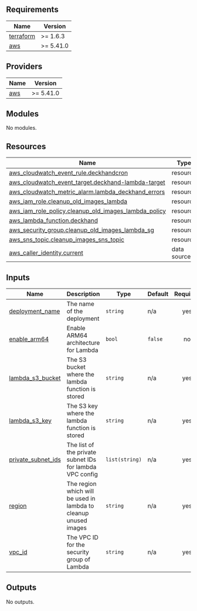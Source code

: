 ## Requirements

| Name | Version |
|------|---------|
| <a name="requirement_terraform"></a> [terraform](#requirement\_terraform) | >= 1.6.3 |
| <a name="requirement_aws"></a> [aws](#requirement\_aws) | >= 5.41.0 |

## Providers

| Name | Version |
|------|---------|
| <a name="provider_aws"></a> [aws](#provider\_aws) | >= 5.41.0 |

## Modules

No modules.

## Resources

| Name | Type |
|------|------|
| [aws_cloudwatch_event_rule.deckhandcron](https://registry.terraform.io/providers/hashicorp/aws/latest/docs/resources/cloudwatch_event_rule) | resource |
| [aws_cloudwatch_event_target.deckhand-lambda-target](https://registry.terraform.io/providers/hashicorp/aws/latest/docs/resources/cloudwatch_event_target) | resource |
| [aws_cloudwatch_metric_alarm.lambda_deckhand_errors](https://registry.terraform.io/providers/hashicorp/aws/latest/docs/resources/cloudwatch_metric_alarm) | resource |
| [aws_iam_role.cleanup_old_images_lambda](https://registry.terraform.io/providers/hashicorp/aws/latest/docs/resources/iam_role) | resource |
| [aws_iam_role_policy.cleanup_old_images_lambda_policy](https://registry.terraform.io/providers/hashicorp/aws/latest/docs/resources/iam_role_policy) | resource |
| [aws_lambda_function.deckhand](https://registry.terraform.io/providers/hashicorp/aws/latest/docs/resources/lambda_function) | resource |
| [aws_security_group.cleanup_old_images_lambda_sg](https://registry.terraform.io/providers/hashicorp/aws/latest/docs/resources/security_group) | resource |
| [aws_sns_topic.cleanup_images_sns_topic](https://registry.terraform.io/providers/hashicorp/aws/latest/docs/resources/sns_topic) | resource |
| [aws_caller_identity.current](https://registry.terraform.io/providers/hashicorp/aws/latest/docs/data-sources/caller_identity) | data source |

## Inputs

| Name | Description | Type | Default | Required |
|------|-------------|------|---------|:--------:|
| <a name="input_deployment_name"></a> [deployment\_name](#input\_deployment\_name) | The name of the deployment | `string` | n/a | yes |
| <a name="input_enable_arm64"></a> [enable\_arm64](#input\_enable\_arm64) | Enable ARM64 architecture for Lambda | `bool` | `false` | no |
| <a name="input_lambda_s3_bucket"></a> [lambda\_s3\_bucket](#input\_lambda\_s3\_bucket) | The S3 bucket where the lambda function is stored | `string` | n/a | yes |
| <a name="input_lambda_s3_key"></a> [lambda\_s3\_key](#input\_lambda\_s3\_key) | The S3 key where the lambda function is stored | `string` | n/a | yes |
| <a name="input_private_subnet_ids"></a> [private\_subnet\_ids](#input\_private\_subnet\_ids) | The list of the private subnet IDs for lambda VPC config | `list(string)` | n/a | yes |
| <a name="input_region"></a> [region](#input\_region) | The region which will be used in lambda to cleanup unused images | `string` | n/a | yes |
| <a name="input_vpc_id"></a> [vpc\_id](#input\_vpc\_id) | The VPC ID for the security group of Lambda | `string` | n/a | yes |

## Outputs

No outputs.
